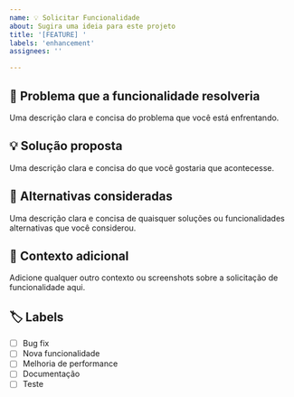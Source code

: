 ```yaml
---
name: 💡 Solicitar Funcionalidade
about: Sugira uma ideia para este projeto
title: '[FEATURE] '
labels: 'enhancement'
assignees: ''

---
```


## 🎯 Problema que a funcionalidade resolveria
Uma descrição clara e concisa do problema que você está enfrentando.

## 💡 Solução proposta
Uma descrição clara e concisa do que você gostaria que acontecesse.

## 🔄 Alternativas consideradas
Uma descrição clara e concisa de quaisquer soluções ou funcionalidades alternativas que você considerou.

## 📱 Contexto adicional
Adicione qualquer outro contexto ou screenshots sobre a solicitação de funcionalidade aqui.

## 🏷️ Labels
- [ ] Bug fix
- [ ] Nova funcionalidade
- [ ] Melhoria de performance
- [ ] Documentação
- [ ] Teste
